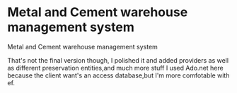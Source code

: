 # Metal and Cement warehouse management system
 Metal and Cement warehouse management system
 
That's not the final version though, I polished it and added providers as well as different preservation entities,and much more stuff
I used Ado.net here because the client want's an access database,but I'm more comfotable with ef.

